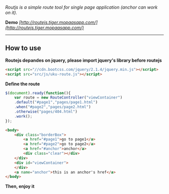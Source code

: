 _Routjs is a simple route tool for single page application (anchor can work on it)._

**Demo**
_[http://routejs.tiger.mopaasapp.com/](http://routejs.tiger.mopaasapp.com/)_

***

## How to use
**Routejs depandes on jquery, please import jquery's library before routejs**
```html
<script src="//cdn.bootcss.com/jquery/2.1.4/jquery.min.js"></script>
<script src="src/js/uku-route.js"></script>
```
**Define the route**
```javascript
$(document).ready(function(){
    var route = new RouteController("viewContainer")
    .default("#page1","pages/page1.html")
    .when("#page2","pages/page2.html")
    .otherwise("pages/404.html")
    .work();
});
```
```html
<body>
    <div class="borderBox">
        <a href="#page1">go to page1</a>
        <a href="#page2">go to page2</a>
        <a href="#anchor">anchor</a>
        <div class="clear"></div>
    </div>       
    <div id="viewContainer">  
    </div>
    <a name="anchor">this is an anchor's href</a>
</body>
```
**Then, enjoy it**
